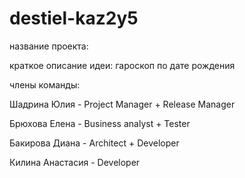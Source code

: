 # destiel-kaz2y5
 название проекта:
 
 краткое описание идеи: гароскоп по дате рождения
 
 члены команды:
 
 Шадрина Юлия - Project Manager + Release Manager 
 
 Брюхова Елена - Business analyst + Tester
 
 Бакирова Диана - Architect + Developer

 Килина Анастасия - Developer 

